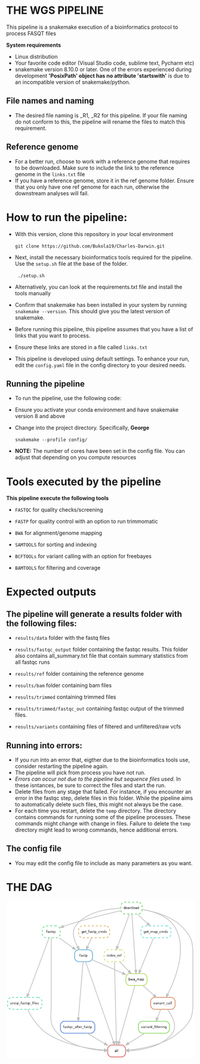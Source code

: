 # THE WGS PIPELINE
This pipeline is a snakemake execution of a bioinformatics protocol to process FASQT files

**System requirements**
- Linux distribution
- Your favorite code editor (Visual Studio code, sublime text, Pycharm etc)
- snakemake version 8.10.0 or later. One of the errors experienced during development 
  **'PosixPath' object has no attribute 'startswith'** is due to an incompatible version of snakemake/python.
## File names and naming
- The desired file naming is _R1, _R2 for this pipeline. If your file naming do not conform to this, 
  the pipeline will rename the files to match this requirement.
## Reference genome
- For a better run, choose to work with a reference genome that requires to be downloaded. Make sure to include the link to the reference genome in the `links.txt` file
- If you have a reference genome, store it in the ref genome folder. Ensure that you only have one ref genome for each run, 
  otherwise the downstream analyses will fail.

# How to run the pipeline:
- With this version, clone this repository in your local environment

  `git clone https://github.com/Bukola19/Charles-Darwin.git`

- Next, install the necessary bioinformatics tools required for the pipeline. Use the `setup.sh` file at the base of the folder.

  ` ./setup.sh`

- Alternatively, you can look at the requirements.txt file and install the tools manually
  
- Confirm that snakemake has been installed in your system by running `snakemake --version`. This should give you the latest version of snakemake.
  
- Before running this pipeline, this pipeline assumes that you have a list of links that you want to process.
  
- Ensure these links are stored in a file called `links.txt`
  
- This pipeline is developed using default settings. To enhance your run, edit the `config.yaml` file in the config directory to your desired needs.

## Running the pipeline
- To run the pipeline, use the following code:
- Ensure you activate your conda environment and have snakemake version 8 and above
- Change into the project directory. Specifically, **George**

  `snakemake --profile config/`

- **NOTE:** The number of cores have been set in the config file. You can adjust that depending on you compute resources

# Tools executed by the pipeline

**This pipeline execute the following tools**

- `FASTQC` for quality checks/screening
  
- `FASTP` for quality control with an option to run trimmomatic
  
- `BWA` for alignment/genome mapping
  
- `SAMTOOLS` for sorting and indexing
  
- `BCFTOOLs` for variant calling with an option for freebayes
  
- `BAMTOOLS` for filtering and coverage

# Expected outputs

## The pipeline will generate a results folder with the following files:

- `results/data` folder with the fastq files
  
- `results/fastqc_output` folder containing the fastqc results. This folder also contains all_summary.txt file that contain summary statistics from all fastqc runs
  
- `results/ref` folder containing the reference genome
- `results/bam` folder containing bam files
- `results/trimmed` containing trimmed files
- `results/trimmed/fastqc_out` containing fastqc output of the trimmed files.
- `results/variants` containing files of filtered and unfiltered/raw vcfs

## Running into errors:
- If you run into an error that, eigther due to the bioinformatics tools use, consider restarting the pipeline again.
- The pipeline will pick from process you have not run. 
- **Errors can occur not due to the pipeline but sequence files used*.* In these isntances, be sure to correct the files and start the run.
- Delete files from any stage that failed. For instance, if you encounter an error in the fastqc step, delete files in this folder.
  While the pipeline aims to automatically delete such files, this might not always be the case.
- For each time you restart, delete the `temp` directory. The directory contains commands for running some of the pipeline processes.
  These commands might change with change in files. Failure to delete the `temp` directory might lead to wrong commands, hence additional errors.

## The config file
- You may edit the config file to include as many parameters as you want.

# THE DAG
![alt text](dag.png)